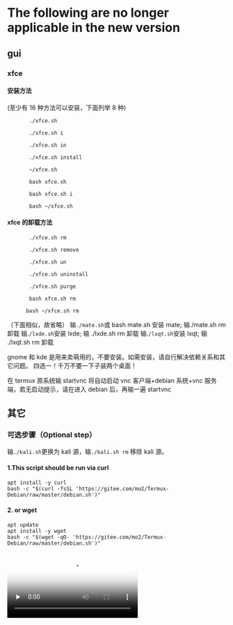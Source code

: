 # The following are no longer applicable in the new version

## gui

### xfce

#### 安装方法

(至少有 16 种方法可以安装，下面列举 8 种)

```shell
       ./xfce.sh

       ./xfce.sh i

       ./xfce.sh in

       ./xfce.sh install

       ~/xfce.sh

       bash xfce.sh

       bash xfce.sh i

       bash ~/xfce.sh
```

#### xfce 的卸载方法

```shell
       ./xfce.sh rm

       ./xfce.sh remove

       ./xfce.sh un

       ./xfce.sh uninstall

       ./xfce.sh purge

       bash xfce.sh rm

      bash ~/xfce.sh rm
```

（下面相似，故省略）
输`./mate.sh`或 bash mate.sh 安装 mate; 输./mate.sh rm 卸载
输.`/lxde.sh`安装 lxde; 输 ./lxde.sh rm 卸载
输.`/lxqt.sh`安装 lxqt; 输 ./lxqt.sh rm 卸载

gnome 和 kde 是用来卖萌用的，不要安装。如需安装，请自行解决依赖关系和其它问题。
四选一！千万不要一下子装两个桌面！

在 termux 原系统输 startvnc 将自动启动 vnc 客户端+debian 系统+vnc 服务端，若无启动提示，请在进入 debian 后，再输一遍 startvnc

## 其它

### 可选步骤（Optional step）

输`./kali.sh`更换为 kali 源，输`./kali.sh rm` 移除 kali 源。

#### 1.This script should be run via curl

```shell
apt install -y curl
bash -c "$(curl -fsSL 'https://gitee.com/mo2/Termux-Debian/raw/master/debian.sh')"
```

#### 2. or wget

```shell
apt update
apt install -y wget
bash -c "$(wget -qO- 'https://gitee.com/mo2/Termux-Debian/raw/master/debian.sh')"
```

<video id="video" controls="" preload="none" poster="https://gitee.com/mo2/pic_api/raw/test/2020/03/24/YsZou4mIXZUFUYdZ.png">
      <source id="mp4" src="https://cdn.tmoe.me/Tmoe-Debian-Tool/20200229VNC%E6%95%99%E7%A8%8B06.mp4" type="video/mp4">
      </video>
